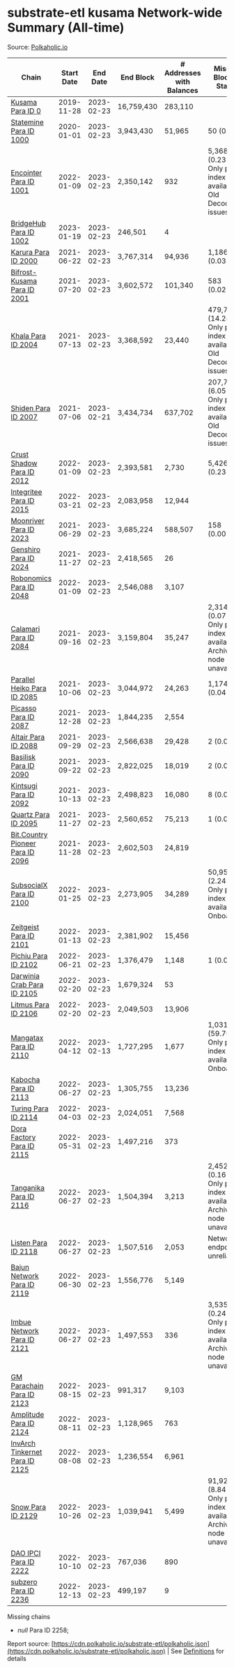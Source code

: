 # substrate-etl kusama Network-wide Summary (All-time)

Source: [Polkaholic.io](https://polkaholic.io)


| Chain            | Start Date | End Date | End Block | # Addresses with Balances | Missing Blocks / Status |
| ---------------- | ---------- | ---------| --------- | ------------------------- | ----------------------- |
| [Kusama Para ID 0](/kusama/0-kusama) | 2019-11-28 | 2023-02-23 | 16,759,430 |  283,110 |    |
| [Statemine Para ID 1000](/kusama/1000-statemine) | 2020-01-01 | 2023-02-23 | 3,943,430 |  51,965 | 50 (0.00%)  |
| [Encointer Para ID 1001](/kusama/1001-encointer) | 2022-01-09 | 2023-02-23 | 2,350,142 |  932 | 5,368 (0.23%) Only partial index available: Old Decoding issues |
| [BridgeHub Para ID 1002](/kusama/1002-bridgehub) | 2023-01-19 | 2023-02-23 | 246,501 |  4 |    |
| [Karura Para ID 2000](/kusama/2000-karura) | 2021-06-22 | 2023-02-23 | 3,767,314 |  94,936 | 1,186 (0.03%)  |
| [Bifrost-Kusama Para ID 2001](/kusama/2001-bifrost-ksm) | 2021-07-20 | 2023-02-23 | 3,602,572 |  101,340 | 583 (0.02%)  |
| [Khala Para ID 2004](/kusama/2004-khala) | 2021-07-13 | 2023-02-23 | 3,368,592 |  23,440 | 479,738 (14.24%) Only partial index available: Old Decoding issues |
| [Shiden Para ID 2007](/kusama/2007-shiden) | 2021-07-06 | 2023-02-21 | 3,434,734 |  637,702 | 207,798 (6.05%) Only partial index available: Old Decoding issues |
| [Crust Shadow Para ID 2012](/kusama/2012-shadow) | 2022-01-09 | 2023-02-23 | 2,393,581 |  2,730 | 5,426 (0.23%)  |
| [Integritee Para ID 2015](/kusama/2015-integritee) | 2022-03-21 | 2023-02-23 | 2,083,958 |  12,944 |    |
| [Moonriver Para ID 2023](/kusama/2023-moonriver) | 2021-06-29 | 2023-02-23 | 3,685,224 |  588,507 | 158 (0.00%)  |
| [Genshiro Para ID 2024](/kusama/2024-genshiro) | 2021-11-27 | 2023-02-23 | 2,418,565 |  26 |    |
| [Robonomics Para ID 2048](/kusama/2048-robonomics) | 2022-01-09 | 2023-02-23 | 2,546,088 |  3,107 |    |
| [Calamari Para ID 2084](/kusama/2084-calamari) | 2021-09-16 | 2023-02-23 | 3,159,804 |  35,247 | 2,314 (0.07%) Only partial index available: Archive node unavailable |
| [Parallel Heiko Para ID 2085](/kusama/2085-parallel-heiko) | 2021-10-06 | 2023-02-23 | 3,044,972 |  24,263 | 1,174 (0.04%)  |
| [Picasso Para ID 2087](/kusama/2087-picasso) | 2021-12-28 | 2023-02-23 | 1,844,235 |  2,554 |    |
| [Altair Para ID 2088](/kusama/2088-altair) | 2021-09-29 | 2023-02-23 | 2,566,638 |  29,428 | 2 (0.00%)  |
| [Basilisk Para ID 2090](/kusama/2090-basilisk) | 2021-09-22 | 2023-02-23 | 2,822,025 |  18,019 | 2 (0.00%)  |
| [Kintsugi Para ID 2092](/kusama/2092-kintsugi) | 2021-10-13 | 2023-02-23 | 2,498,823 |  16,080 | 8 (0.00%)  |
| [Quartz Para ID 2095](/kusama/2095-quartz) | 2021-11-27 | 2023-02-23 | 2,560,652 |  75,213 | 1 (0.00%)  |
| [Bit.Country Pioneer Para ID 2096](/kusama/2096-bitcountrypioneer) | 2021-11-28 | 2023-02-23 | 2,602,503 |  24,819 |    |
| [SubsocialX Para ID 2100](/kusama/2100-subsocialx) | 2022-01-25 | 2023-02-23 | 2,273,905 |  34,289 | 50,950 (2.24%) Only partial index available: Onboarding |
| [Zeitgeist Para ID 2101](/kusama/2101-zeitgeist) | 2022-01-13 | 2023-02-23 | 2,381,902 |  15,456 |    |
| [Pichiu Para ID 2102](/kusama/2102-pichiu) | 2022-06-21 | 2023-02-23 | 1,376,479 |  1,148 | 1 (0.00%)  |
| [Darwinia Crab Para ID 2105](/kusama/2105-crab) | 2022-02-20 | 2023-02-23 | 1,679,324 |  53 |    |
| [Litmus Para ID 2106](/kusama/2106-litmus) | 2022-02-20 | 2023-02-23 | 2,049,503 |  13,906 |    |
| [Mangatax Para ID 2110](/kusama/2110-mangatax) | 2022-04-12 | 2023-02-13 | 1,727,295 |  1,677 | 1,031,158 (59.70%) Only partial index available: Onboarding |
| [Kabocha Para ID 2113](/kusama/2113-kabocha) | 2022-06-27 | 2023-02-23 | 1,305,755 |  13,236 |    |
| [Turing Para ID 2114](/kusama/2114-turing) | 2022-04-03 | 2023-02-23 | 2,024,051 |  7,568 |    |
| [Dora Factory Para ID 2115](/kusama/2115-dorafactory) | 2022-05-31 | 2023-02-23 | 1,497,216 |  373 |    |
| [Tanganika Para ID 2116](/kusama/2116-tanganika) | 2022-06-27 | 2023-02-23 | 1,504,394 |  3,213 | 2,452 (0.16%) Only partial index available: Archive node unavailable |
| [Listen Para ID 2118](/kusama/2118-listen) | 2022-06-27 | 2023-02-23 | 1,507,516 |  2,053 |   Network endpoint unreliable |
| [Bajun Network Para ID 2119](/kusama/2119-bajun) | 2022-06-30 | 2023-02-23 | 1,556,776 |  5,149 |    |
| [Imbue Network Para ID 2121](/kusama/2121-imbue) | 2022-06-27 | 2023-02-23 | 1,497,553 |  336 | 3,535 (0.24%) Only partial index available: Archive node unavailable |
| [GM Parachain Para ID 2123](/kusama/2123-gm) | 2022-08-15 | 2023-02-23 | 991,317 |  9,103 |    |
| [Amplitude Para ID 2124](/kusama/2124-amplitude) | 2022-08-11 | 2023-02-23 | 1,128,965 |  763 |    |
| [InvArch Tinkernet Para ID 2125](/kusama/2125-tinkernet) | 2022-08-08 | 2023-02-23 | 1,236,554 |  6,961 |    |
| [Snow Para ID 2129](/kusama/2129-snow) | 2022-10-26 | 2023-02-23 | 1,039,941 |  5,499 | 91,926 (8.84%) Only partial index available: Archive node unavailable |
| [DAO IPCI Para ID 2222](/kusama/2222-daoipci) | 2022-10-10 | 2023-02-23 | 767,036 |  890 |    |
| [subzero Para ID 2236](/kusama/2236-subzero) | 2022-12-13 | 2023-02-23 | 499,197 |  9 |    |

Missing chains


* *null* Para ID 2258; 

Report source: [https://cdn.polkaholic.io/substrate-etl/polkaholic.json](https://cdn.polkaholic.io/substrate-etl/polkaholic.json) | See [Definitions](/DEFINITIONS.md) for details
